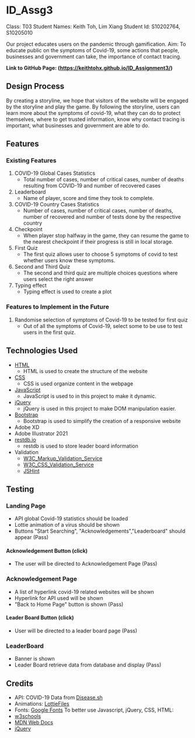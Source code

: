 # ID_Assg3
Class: T03
Student Names: Keith Toh, Lim Xiang
Student Id: S10202764, S10205010

Our project educates users on the pandemic through gamification.
Aim: To educate public on the symptoms of Covid-19, some actions that people, businesses and government can take, the importance of contact tracing.

__Link to GitHub Page: (https://keithtohx.github.io/ID_Assignment3/)__
## Design Process
By creating a storyline, we hope that visitors of the website will be engaged by the storyline and play the game. By following the storyline, users can learn more about the symptoms of covid-19, what they can do to protect themselves, where to get trusted information, know why contact tracing is important, what businesses and government are able to do.
## Features

### Existing Features
1. COVID-19 Global Cases Statistics
    * Total number of cases, number of critical cases, number of deaths resulting from COVID-19 and number of recovered cases
2. Leaderboard
    * Name of player, score and time they took to complete.
3. COVID-19 Country Cases Statistics
    * Number of cases, number of critical cases, number of deaths, number of recovered and number of tests done by the respective country
4. Checkpoint
    * When player stop halfway in the game, they can resume the game to the nearest checkpoint if their progress is still in local storage.
5. First Quiz
    * The first quiz allows user to choose 5 symptoms of covid to test whether users know these symptoms.
6. Second and Third Quiz
    * The second and third quiz are multiple choices questions where users select the right answer
7. Typing effect
    * Typing effect is used to create a plot


### Features to Implement in the Future
1. Randomise selection of symptoms of Covid-19 to be tested for first quiz
   * Out of all the symptoms of Covid-19, select some to be use to test users in the first quiz.
## Technologies Used
* [HTML](https://developer.mozilla.org/en-US/docs/Web/HTML)
  * HTML is used to create the structure of the website
* [CSS](https://developer.mozilla.org/en-US/docs/Web/CSS)
  * CSS is used organize content in the webpage
* [JavaScript](https://www.javascript.com/)
  * JavaScript is used to in this project to make it dynamic.
* [jQuery](https://jquery.com/)
  * jQuery is used in this project to make DOM manipulation easier.
* [Bootstrap](https://getbootstrap.com/)
  * Bootstrap is used to simplify the creation of a responsive website
* Adobe XD
* Adobe Illustrator 2021
* [restdb.io](https://restdb.io/)
  * restdb is used to store leader board information 
* Validation
  * [W3C_Markup_Validation_Service](https://validator.w3.org/)
  * [W3C_CSS_Validation_Service](https://jigsaw.w3.org/css-validator/)
  * [JSHint](https://jshint.com/)
## Testing
### Landing Page
* API global Covid-19 statistics should be loaded
* Lottie animation of a virus should be shown
* Buttons "Start Searching", "Acknowledgements","Leaderboard" should appear
(Pass)
#### Acknowledgement Button (click)
* The user will be directed to Acknowledgement Page
(Pass)
### Acknowledgement Page
* A list of hyperlink covid-19 related websites will be shown
* Hyperlink for API used will be shown
* "Back to Home Page" button is shown
(Pass)
#### Leader Board Button (click)
* User will be directed to a leader board page
(Pass)
### LeaderBoard
* Banner is shown
* Leader Board retrieve data from database and display
(Pass)
## Credits
* API: COVID-19 Data from [Disease.sh](https://disease.sh/docs/)
* Animations: [LottieFiles](https://lottiefiles.com/)
* Fonts: [Google Fonts](https://fonts.google.com/)
To better use Javascript, jQuery, CSS, HTML:
* [w3schools](https://www.w3schools.com/)
* [MDN Web Docs](https://developer.mozilla.org/en-US/)
* [jQuery](https://jquery.com/)